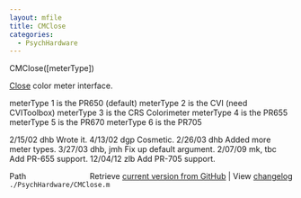 ```yaml
---
layout: mfile
title: CMClose
categories:
  - PsychHardware
---
```


CMClose\(\[meterType\]\)

[Close](/docs/Close) color meter interface.

meterType 1 is the PR650 \(default\)
meterType 2 is the CVI \(need CVIToolbox\)
meterType 3 is the CRS Colorimeter
meterType 4 is the PR655
meterType 5 is the PR670
meterType 6 is the PR705

2/15/02  dhb  Wrote it.
4/13/02  dgp    Cosmetic.
2/26/03  dhb  Added more meter types.
3/27/03  dhb, jmh  Fix up default argument.
2/07/09  mk, tbc  Add PR\-655 support.
12/04/12 zlb  Add PR\-705 support.


<div class="code_header" style="text-align:right;">
  <span style="float:left;">Path&nbsp;&nbsp;</span> <span class="counter">Retrieve <a href=
  "https://raw.github.com/Psychtoolbox-3/Psychtoolbox-3/beta/./PsychHardware/CMClose.m">current version from GitHub</a> | View <a href=
  "https://github.com/Psychtoolbox-3/Psychtoolbox-3/commits/beta/./PsychHardware/CMClose.m">changelog</a></span>
</div>
<div class="code">
  <code>./PsychHardware/CMClose.m</code>
</div>
